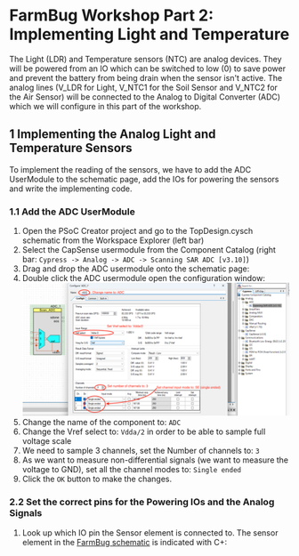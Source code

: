 # FarmBug Workshop Part 2: Implementing Light and Temperature

The Light (LDR) and Temperature sensors (NTC) are analog devices. They will be powered from an IO which can be switched to low (0) to save power and prevent the battery from being drain when the sensor isn't active. The analog lines (V_LDR for Light, V_NTC1 for the Soil Sensor and V_NTC2 for the Air Sensor) will be connected to the Analog to Digital Converter (ADC) which we will configure in this part of the workshop.

## 1 Implementing the Analog Light and Temperature Sensors
To implement the reading of the sensors, we have to add the ADC UserModule to the schematic page, add the IOs for powering the sensors and write the implementing code.

### 1.1 Add the ADC UserModule
1. Open the PSoC Creator project and go to the TopDesign.cysch schematic from the Workspace Explorer (left bar)
1. Select the CapSense usermodule from the Component Catalog (right bar: `Cypress -> Analog -> ADC -> Scanning SAR ADC [v3.10]`)
1. Drag and drop the ADC usermodule onto the schematic page:
1. Double click the ADC usermodule open the configuration window:<br>
![ADC config](https://github.com/onethinx/FarmBug_Workshop/blob/main/Assets/ADC_config.png?raw=true)<br>
1. Change the name of the component to: `ADC`
1. Change the Vref select to: `Vdda/2` in order to be able to sample full voltage scale
1. We need to sample 3 channels, set the Number of channels to: `3`
1. As we want to measure non-differential signals (we want to measure the voltage to GND), set all the channel modes to: `Single ended`
1. Click the `OK` button to make the changes.

### 2.2 Set the correct pins for the Powering IOs and the Analog Signals
1. Look up which IO pin the Sensor element is connected to. The sensor element in the [FarmBug schematic](https://github.com/onethinx/Workshop_29May2023/blob/main/Assets/FarmBug_schematic.png?raw=true) is indicated with C+:<br>
